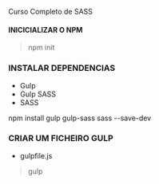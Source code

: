 Curso Completo de SASS

#### INICICIALIZAR O NPM ###
> npm init

### INSTALAR DEPENDENCIAS ###
- Gulp
- Gulp SASS
- SASS

npm install gulp gulp-sass sass --save-dev

### CRIAR UM FICHEIRO GULP ###
- gulpfile.js
> gulp




